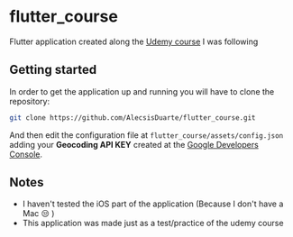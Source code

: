 # flutter_course
Flutter application created along the [Udemy course](https://www.udemy.com/share/1013o4BUIfeVtbTH4=/) I was following

## Getting started
In order to get the application up and running you will have to clone the repository:
```bash
git clone https://github.com/AlecsisDuarte/flutter_course.git

```
And then edit the configuration file at `flutter_course/assets/config.json`
adding your **Geocoding API KEY** created at the [Google Developers Console](https://console.developers.google.com/).

## Notes
* I haven't tested the iOS part of the application (Because I don't have a Mac :unamused: )
* This application was made just as a test/practice of the udemy course